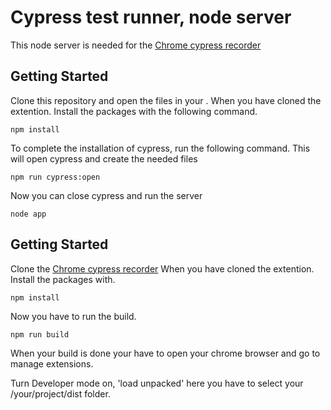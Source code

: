 # Cypress test runner, node server

This node server is needed for the [Chrome cypress recorder](https://github.com/JordyvdNeut-Jool/Cypress-Recorder)

## Getting Started

Clone this repository and open the files in your .
When you have cloned the extention. Install the packages with the following command.

```
npm install
```

To complete the installation of cypress, run the following command. This will open cypress and create the needed files

```
npm run cypress:open
```

Now you can close cypress and run the server
```
node app
```

## Getting Started

Clone the [Chrome cypress recorder](https://github.com/JordyvdNeut-Jool/Cypress-Recorder)
When you have cloned the extention. Install the packages with.

```
npm install
```

Now you have to run the build.

```
npm run build
```

When your build is done your have to open your chrome browser and go to manage extensions.

Turn Developer mode on, 'load unpacked' here you have to select your /your/project/dist folder.

